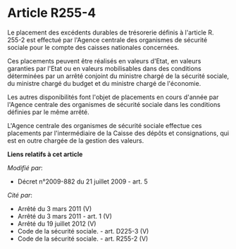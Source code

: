 # Article R255-4

Le placement des excédents durables de trésorerie définis à l'article R. 255-2 est effectué par l'Agence centrale des
organismes de sécurité sociale pour le compte des caisses nationales concernées. 

Ces placements peuvent être réalisés en valeurs d'Etat, en valeurs garanties par l'Etat ou en valeurs mobilisables dans des
conditions déterminées par un arrêté conjoint du ministre chargé de la sécurité sociale, du ministre chargé du budget et du
ministre chargé de l'économie. 

Les autres disponibilités font l'objet de placements en cours d'année par l'Agence centrale des organismes de sécurité
sociale dans les conditions définies par le même arrêté.

L'Agence centrale des organismes de sécurité sociale effectue ces placements par l'intermédiaire de la Caisse des dépôts et
consignations, qui est en outre chargée de la gestion des valeurs.

**Liens relatifs à cet article**

_Modifié par_:

  - Décret n°2009-882 du 21 juillet 2009 - art. 5

_Cité par_:

  - Arrêté du 3 mars 2011 (V)
  - Arrêté du 3 mars 2011 - art. 1 (V)
  - Arrêté du 19 juillet 2012 (V)
  - Code de la sécurité sociale. - art. D225-3 (V)
  - Code de la sécurité sociale. - art. R255-2 (V)
